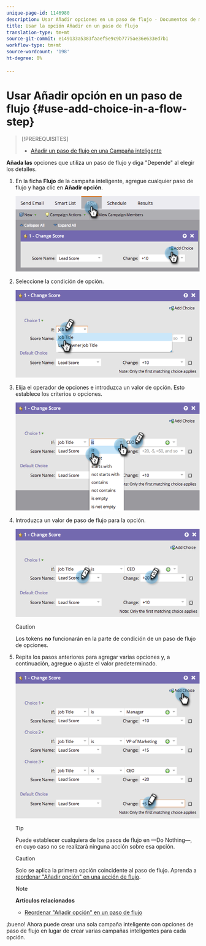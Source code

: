 ```yaml
---
unique-page-id: 1146980
description: Usar Añadir opciones en un paso de flujo - Documentos de marketing - Documentación del producto
title: Usar la opción Añadir en un paso de flujo
translation-type: tm+mt
source-git-commit: e149133a5383faaef5e9c9b7775ae36e633ed7b1
workflow-type: tm+mt
source-wordcount: '198'
ht-degree: 0%

---
```



# Usar Añadir opción en un paso de flujo {#use-add-choice-in-a-flow-step}

>[!PREREQUISITES]
>
>* [Añadir un paso de flujo en una Campaña inteligente](add-a-flow-step-to-a-smart-campaign.md)

>



**Añada las** opciones que utiliza un paso de flujo y diga &quot;Depende&quot; al elegir los detalles.

1. En la ficha **Flujo** de la campaña inteligente, agregue cualquier paso de flujo y haga clic en **Añadir opción**.

   ![](assets/image2014-9-22-11-3a58-3a20.png)

1. Seleccione la condición de opción.

   ![](assets/image2014-9-22-11-3a58-3a50.png)

1. Elija el operador de opciones e introduzca un valor de opción. Esto establece los criterios o opciones.

   ![](assets/image2014-9-22-11-3a58-3a54.png)

1. Introduzca un valor de paso de flujo para la opción.

   ![](assets/image2014-9-22-11-3a58-3a57.png)

   >[!CAUTION]
   >
   >Los tokens **no** funcionarán en la parte de condición de un paso de flujo de opciones.

1. Repita los pasos anteriores para agregar varias opciones y, a continuación, agregue o ajuste el valor predeterminado.

   ![](assets/image2014-9-22-11-3a58-3a59.png)

   >[!TIP]
   >
   >Puede establecer cualquiera de los pasos de flujo en —Do Nothing—, en cuyo caso no se realizará ninguna acción sobre esa opción.

   >[!CAUTION]
   >
   >Solo se aplica la primera opción coincidente al paso de flujo. Aprenda a [reordenar &quot;Añadir opción&quot; en una acción de flujo](reorder-add-choice-in-a-flow-step.md).

   >[!NOTE]
   >
   >**Artículos relacionados**
   >
   >    
   >    
   >    * [Reordenar &quot;Añadir opción&quot; en un paso de flujo](reorder-add-choice-in-a-flow-step.md)


¡bueno! Ahora puede crear una sola campaña inteligente con opciones de paso de flujo en lugar de crear varias campañas inteligentes para cada opción.